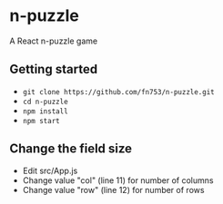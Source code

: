 # n-puzzle
A React n-puzzle game

## Getting started
- ```git clone https://github.com/fn753/n-puzzle.git ```
- ```cd n-puzzle```
- ```npm install```
- ```npm start```

## Change the field size
- Edit src/App.js
- Change value "col" (line 11) for number of columns
- Change value "row" (line 12) for number of rows
